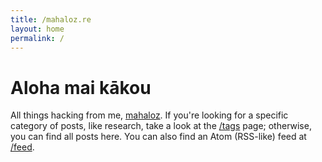 ```yaml
---
title: /mahaloz.re
layout: home
permalink: /
---
```


# Aloha mai kākou
All things hacking from me, [mahaloz](https://twitter.com/mahal0z).
If you're looking for a specific category of posts, like research, take a look at the [/tags](/tags) page; otherwise, you can find all posts here.
You can also find an Atom (RSS-like) feed at [/feed](/feed.xml).